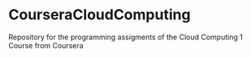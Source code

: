 # CourseraCloudComputing
Repository for the programming assigments of the Cloud Computing 1 Course from Coursera

